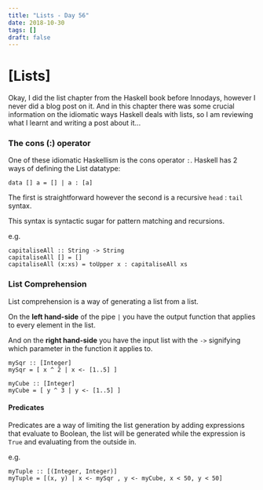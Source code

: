 ```yaml
---
title: "Lists - Day 56"
date: 2018-10-30
tags: []
draft: false
---
```


# [Lists]

Okay, I did the list chapter from the Haskell book before Innodays, however I never did a blog post on it. And in this chapter there was some crucial information on the idiomatic ways Haskell deals with lists, so I am reviewing what I learnt and writing a post about it...

### The cons (:) operator

One of these idiomatic Haskellism is the cons operator `:`. Haskell has 2 ways of defining the List datatype:

```
data [] a = [] | a : [a]
```

The first is straightforward however the second is a recursive `head` : `tail` syntax.

This syntax is syntactic sugar for pattern matching and recursions.

e.g.
```
capitaliseAll :: String -> String
capitaliseAll [] = []
capitaliseAll (x:xs) = toUpper x : capitaliseAll xs
```

### List Comprehension

List comprehension is a way of generating a list from a list.

On the **left hand-side** of the pipe `|` you have the output function that applies to every element in the list.

And on the **right hand-side** you have the input list with the `->` signifying which parameter in the function it applies to.

```
mySqr :: [Integer]                    
mySqr = [ x ^ 2 | x <- [1..5] ]

myCube :: [Integer]
myCube = [ y ^ 3 | y <- [1..5] ]
```
#### Predicates
Predicates are a way of limiting the list generation by adding expressions that evaluate to Boolean, the list will be generated while the expression is `True` and evaluating from the outside in.

e.g.
```
myTuple :: [(Integer, Integer)]
myTuple = [(x, y) | x <- mySqr , y <- myCube, x < 50, y < 50]
```
